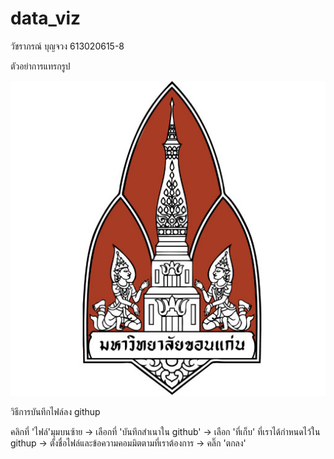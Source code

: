 # data_viz

วัชราภรณ์ บุญจวง 613020615-8

ตัวอย่าการแทรกรูป

![71B0C56D-3170-46C5-8F03-7DA9D9579EC1](71B0C56D-3170-46C5-8F03-7DA9D9579EC1.jpeg)

วิธีการบันทึกไฟล์ลง githup

คลิกที่ 'ไฟล์'มุมบนซ้าย -> เลือกที่ 'บันทึกสำเนาใน github' -> เลือก 'ที่เก็บ' ที่เราได้กำหนดไว้ใน githup -> ตั้งชื่อไฟล์และข้อความคอมมิตตามที่เราต้องการ -> คลิ๊ก 'ตกลง'

